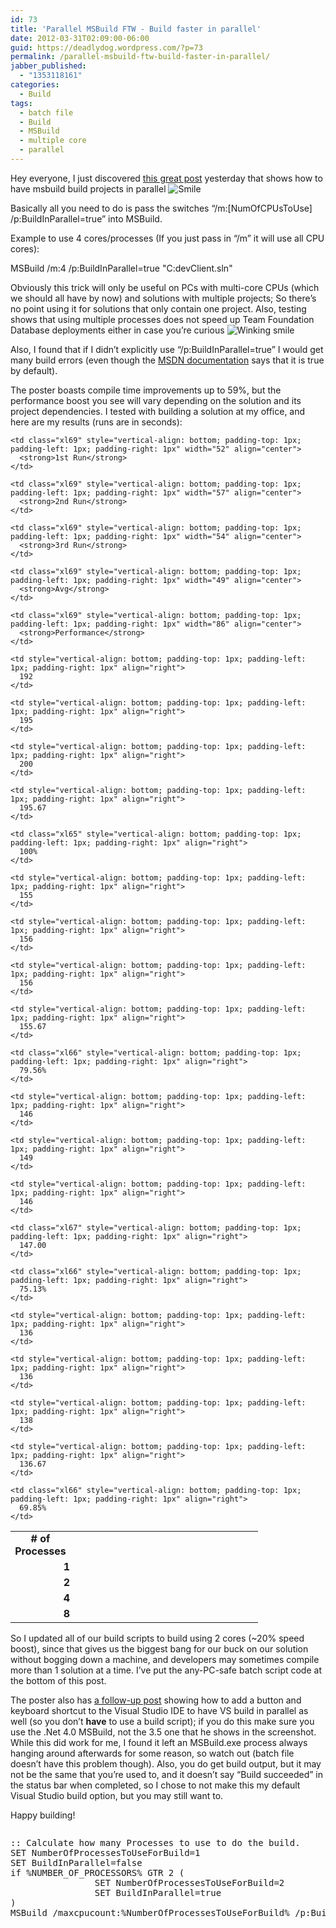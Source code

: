 ```yaml
---
id: 73
title: 'Parallel MSBuild FTW - Build faster in parallel'
date: 2012-03-31T02:09:00-06:00
guid: https://deadlydog.wordpress.com/?p=73
permalink: /parallel-msbuild-ftw-build-faster-in-parallel/
jabber_published:
  - "1353118161"
categories:
  - Build
tags:
  - batch file
  - Build
  - MSBuild
  - multiple core
  - parallel
---
```

Hey everyone, I just discovered [this great post](http://www.hanselman.com/blog/FasterBuildsWithMSBuildUsingParallelBuildsAndMulticoreCPUs.aspx) yesterday that shows how to have msbuild build projects in parallel <img class="wlEmoticon wlEmoticon-smile" style="border-top-style: none; border-left-style: none; border-bottom-style: none; border-right-style: none" alt="Smile" src="http://geekswithblogs.net/images/geekswithblogs_net/deadlydog/Windows-Live-Writer/a6e410381ef2_A142/wlEmoticon-smile_2.png" />

Basically all you need to do is pass the switches “/m:[NumOfCPUsToUse] /p:BuildInParallel=true” into MSBuild.

Example to use 4 cores/processes (If you just pass in “/m” it will use all CPU cores):

MSBuild /m:4 /p:BuildInParallel=true "C:devClient.sln"

Obviously this trick will only be useful on PCs with multi-core CPUs (which we should all have by now) and solutions with multiple projects; So there’s no point using it for solutions that only contain one project. Also, testing shows that using multiple processes does not speed up Team Foundation Database deployments either in case you’re curious <img class="wlEmoticon wlEmoticon-winkingsmile" style="border-top-style: none; border-left-style: none; border-bottom-style: none; border-right-style: none" alt="Winking smile" src="http://geekswithblogs.net/images/geekswithblogs_net/deadlydog/Windows-Live-Writer/a6e410381ef2_A142/wlEmoticon-winkingsmile_2.png" />

Also, I found that if I didn’t explicitly use “/p:BuildInParallel=true” I would get many build errors (even though the [MSDN documentation](http://msdn.microsoft.com/en-us/library/bb651793.aspx) says that it is true by default).

The poster boasts compile time improvements up to 59%, but the performance boost you see will vary depending on the solution and its project dependencies. I tested with building a solution at my office, and here are my results (runs are in seconds):

<table style="border-collapse: collapse" cellspacing="0" cellpadding="0" width="394" border="0">
  <colgroup> <col style="width: 71pt" width="95" /> <col style="width: 39pt" width="52" /> <col style="width: 43pt" width="57" /> <col style="width: 41pt" width="54" /> <col style="width: 37pt" width="49" /> <col style="width: 65pt" width="87" /></colgroup> <tr style="height: 15pt">
    <td class="xl69" style="vertical-align: bottom; padding-top: 1px; padding-left: 1px; padding-right: 1px" height="20" width="94" align="center">
      <strong># of Processes</strong>
    </td>

    <td class="xl69" style="vertical-align: bottom; padding-top: 1px; padding-left: 1px; padding-right: 1px" width="52" align="center">
      <strong>1st Run</strong>
    </td>

    <td class="xl69" style="vertical-align: bottom; padding-top: 1px; padding-left: 1px; padding-right: 1px" width="57" align="center">
      <strong>2nd Run</strong>
    </td>

    <td class="xl69" style="vertical-align: bottom; padding-top: 1px; padding-left: 1px; padding-right: 1px" width="54" align="center">
      <strong>3rd Run</strong>
    </td>

    <td class="xl69" style="vertical-align: bottom; padding-top: 1px; padding-left: 1px; padding-right: 1px" width="49" align="center">
      <strong>Avg</strong>
    </td>

    <td class="xl69" style="vertical-align: bottom; padding-top: 1px; padding-left: 1px; padding-right: 1px" width="86" align="center">
      <strong>Performance</strong>
    </td>
  </tr>

  <tr style="height: 15pt">
    <td class="xl68" style="vertical-align: bottom; padding-top: 1px; padding-left: 1px; padding-right: 1px" height="20" align="right">
      <strong>1</strong>
    </td>

    <td style="vertical-align: bottom; padding-top: 1px; padding-left: 1px; padding-right: 1px" align="right">
      192
    </td>

    <td style="vertical-align: bottom; padding-top: 1px; padding-left: 1px; padding-right: 1px" align="right">
      195
    </td>

    <td style="vertical-align: bottom; padding-top: 1px; padding-left: 1px; padding-right: 1px" align="right">
      200
    </td>

    <td style="vertical-align: bottom; padding-top: 1px; padding-left: 1px; padding-right: 1px" align="right">
      195.67
    </td>

    <td class="xl65" style="vertical-align: bottom; padding-top: 1px; padding-left: 1px; padding-right: 1px" align="right">
      100%
    </td>
  </tr>

  <tr style="height: 15pt">
    <td class="xl68" style="vertical-align: bottom; padding-top: 1px; padding-left: 1px; padding-right: 1px" height="20" align="right">
      <strong>2</strong>
    </td>

    <td style="vertical-align: bottom; padding-top: 1px; padding-left: 1px; padding-right: 1px" align="right">
      155
    </td>

    <td style="vertical-align: bottom; padding-top: 1px; padding-left: 1px; padding-right: 1px" align="right">
      156
    </td>

    <td style="vertical-align: bottom; padding-top: 1px; padding-left: 1px; padding-right: 1px" align="right">
      156
    </td>

    <td style="vertical-align: bottom; padding-top: 1px; padding-left: 1px; padding-right: 1px" align="right">
      155.67
    </td>

    <td class="xl66" style="vertical-align: bottom; padding-top: 1px; padding-left: 1px; padding-right: 1px" align="right">
      79.56%
    </td>
  </tr>

  <tr style="height: 15pt">
    <td class="xl68" style="vertical-align: bottom; padding-top: 1px; padding-left: 1px; padding-right: 1px" height="20" align="right">
      <strong>4</strong>
    </td>

    <td style="vertical-align: bottom; padding-top: 1px; padding-left: 1px; padding-right: 1px" align="right">
      146
    </td>

    <td style="vertical-align: bottom; padding-top: 1px; padding-left: 1px; padding-right: 1px" align="right">
      149
    </td>

    <td style="vertical-align: bottom; padding-top: 1px; padding-left: 1px; padding-right: 1px" align="right">
      146
    </td>

    <td class="xl67" style="vertical-align: bottom; padding-top: 1px; padding-left: 1px; padding-right: 1px" align="right">
      147.00
    </td>

    <td class="xl66" style="vertical-align: bottom; padding-top: 1px; padding-left: 1px; padding-right: 1px" align="right">
      75.13%
    </td>
  </tr>

  <tr style="height: 15pt">
    <td class="xl68" style="vertical-align: bottom; padding-top: 1px; padding-left: 1px; padding-right: 1px" height="20" align="right">
      <strong>8</strong>
    </td>

    <td style="vertical-align: bottom; padding-top: 1px; padding-left: 1px; padding-right: 1px" align="right">
      136
    </td>

    <td style="vertical-align: bottom; padding-top: 1px; padding-left: 1px; padding-right: 1px" align="right">
      136
    </td>

    <td style="vertical-align: bottom; padding-top: 1px; padding-left: 1px; padding-right: 1px" align="right">
      138
    </td>

    <td style="vertical-align: bottom; padding-top: 1px; padding-left: 1px; padding-right: 1px" align="right">
      136.67
    </td>

    <td class="xl66" style="vertical-align: bottom; padding-top: 1px; padding-left: 1px; padding-right: 1px" align="right">
      69.85%
    </td>
  </tr>
</table>



So I updated all of our build scripts to build using 2 cores (~20% speed boost), since that gives us the biggest bang for our buck on our solution without bogging down a machine, and developers may sometimes compile more than 1 solution at a time. I’ve put the any-PC-safe batch script code at the bottom of this post.

The poster also has [a follow-up post](http://www.hanselman.com/blog/HackParallelMSBuildsFromWithinTheVisualStudioIDE.aspx) showing how to add a button and keyboard shortcut to the Visual Studio IDE to have VS build in parallel as well (so you don’t **have** to use a build script); if you do this make sure you use the .Net 4.0 MSBuild, not the 3.5 one that he shows in the screenshot. While this did work for me, I found it left an MSBuild.exe process always hanging around afterwards for some reason, so watch out (batch file doesn’t have this problem though). Also, you do get build output, but it may not be the same that you’re used to, and it doesn’t say “Build succeeded” in the status bar when completed, so I chose to not make this my default Visual Studio build option, but you may still want to.

Happy building!

<div id="scid:C89E2BDB-ADD3-4f7a-9810-1B7EACF446C1:704233d6-752d-4986-a88f-b810d349e9c4" class="wlWriterEditableSmartContent" style="float: none; padding-bottom: 0px; padding-top: 0px; padding-left: 0px; margin: 0px; display: inline; padding-right: 0px">
  <pre style=white-space:normal>

  <pre class="brush: bash; gutter: false; title: ; notranslate" title="">
:: Calculate how many Processes to use to do the build.
SET NumberOfProcessesToUseForBuild=1
SET BuildInParallel=false
if %NUMBER_OF_PROCESSORS% GTR 2 (
                SET NumberOfProcessesToUseForBuild=2
                SET BuildInParallel=true
)
MSBuild /maxcpucount:%NumberOfProcessesToUseForBuild% /p:BuildInParallel=%BuildInParallel% "C:\dev\Client.sln"
</pre>
</div>
